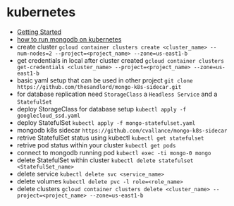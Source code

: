 # kubernetes
- [Getting Started](https://cloud.google.com/kubernetes-engine/docs/quickstart)
- [how to run mongodb on kubernetes](https://codelabs.developers.google.com/codelabs/cloud-mongodb-statefulset/index.html?index=..%2F..index#2)
- create cluster `gcloud container clusters create <cluster_name> --num-nodes=2 --project=<project_name> --zone=us-east1-b`
- get credentials in local after cluster created `gcloud container clusters get-credentials <cluster_name> --project=<project_name> --zone=us-east1-b`
- basic yaml setup that can be used in other project `git clone https://github.com/thesandlord/mongo-k8s-sidecar.git`
- for database replication need `StorageClass` a `Headless Service` and a `StatefulSet`
- deploy StorageClass for database setup `kubectl apply -f googlecloud_ssd.yaml`
- deploy StatefulSet `kubectl apply -f mongo-statefulset.yaml`
- mongodb k8s sidecar `https://github.com/cvallance/mongo-k8s-sidecar`
- retrive StatefulSet status using kubectl `kubectl get statefulset`
- retrive pod status within your cluster `kubectl get pods`
- connect to mongodb running pod `kubectl exec -ti mongo-0 mongo`
- delete StatefulSet within cluster `kubectl delete statefulset <StatefulSet_name>`
- delete service `kubectl delete svc <service_name>`
- delete volumes `kubectl delete pvc -l role=<role_name>`
- delete clusters `gcloud container clusters delete <cluster_name> --project=<project_name> --zone=us-east1-b`
